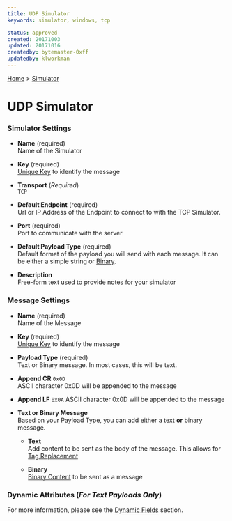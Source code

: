 ```yaml
---
title: UDP Simulator
keywords: simulator, windows, tcp

status: approved
created: 20171003
updated: 20171016
createdby: bytemaster-0xff
updatedby: klworkman
---
```

[Home](../Index.md) > [Simulator](Index.md)

# UDP Simulator

### Simulator Settings

* **Name** (required)     
Name of the Simulator

* **Key** (required)  
[Unique Key](../Topics/Keys.md) to identify the message   

* **Transport** (*Required*)    
`TCP`   

* **Default Endpoint** (required)  
Url or IP Address of the Endpoint to connect to with the TCP Simulator.

* **Port** (required)  
Port to communicate with the server

* **Default Payload Type** (required)  
Default format of the payload you will send with each message.  It can be either a simple string or [Binary](BinaryContent.md).   

* **Description**   
Free-form text used to provide notes for your simulator

### Message Settings

* **Name** (required)  
Name of the Message

* **Key** (required)  
[Unique Key](../Topics/Keys.md) to identify the message

* **Payload Type** (required)  
Text or Binary message.  In most cases, this will be text.

* **Append CR** `0x0D`  
ASCII character 0x0D will be appended to the message

* **Append LF** `0x0A`
ASCII character 0x0D will be appended to the message

* **Text or Binary Message**  
Based on your Payload Type, you can add either a text **or** binary message.
    * **Text**    
      Add content to be sent as the body of the message.  This allows for [Tag Replacement](DynamicFields.md)

    * **Binary**      
[Binary Content](BinaryContent.md) to be sent as a message

### Dynamic Attributes (*For Text Payloads Only*)  
For more information, please see the [Dynamic Fields](DynamicFields.md) section.
